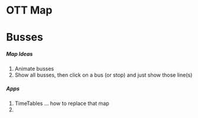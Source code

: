 # OTT Map
# Busses

##### Map Ideas
1. Animate busses
1. Show all busses, then click on a bus (or stop) and just show those line(s)

##### Apps
1. TimeTables ... how to replace that map
1. 


